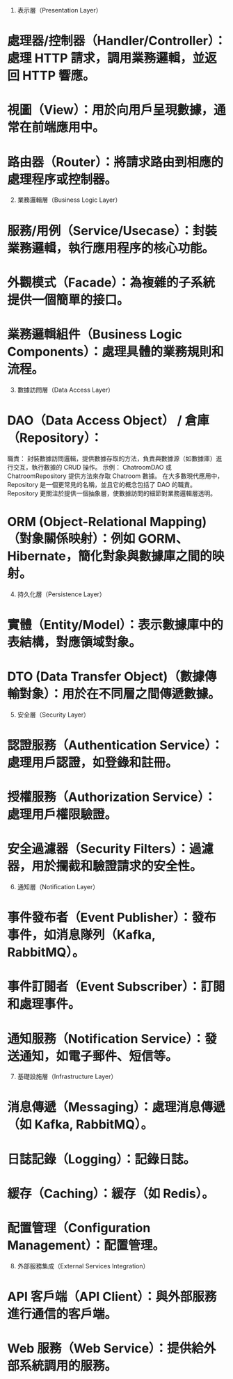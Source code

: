 1. 表示層（Presentation Layer）
# 處理器/控制器（Handler/Controller）：處理 HTTP 請求，調用業務邏輯，並返回 HTTP 響應。
# 視圖（View）：用於向用戶呈現數據，通常在前端應用中。
# 路由器（Router）：將請求路由到相應的處理程序或控制器。
2. 業務邏輯層（Business Logic Layer）
# 服務/用例（Service/Usecase）：封裝業務邏輯，執行應用程序的核心功能。
# 外觀模式（Facade）：為複雜的子系統提供一個簡單的接口。
# 業務邏輯組件（Business Logic Components）：處理具體的業務規則和流程。

3. 數據訪問層（Data Access Layer）
# DAO（Data Access Object） / 倉庫（Repository）：
職責： 封裝數據訪問邏輯，提供數據存取的方法，負責與數據源（如數據庫）進行交互，執行數據的 CRUD 操作。
示例： ChatroomDAO 或 ChatroomRepository 提供方法來存取 Chatroom 數據。
在大多數現代應用中，Repository 是一個更常見的名稱，並且它的概念包括了 DAO 的職責。Repository 更關注於提供一個抽象層，使數據訪問的細節對業務邏輯層透明。

# ORM (Object-Relational Mapping)（對象關係映射）：例如 GORM、Hibernate，簡化對象與數據庫之間的映射。

4. 持久化層（Persistence Layer）
# 實體（Entity/Model）：表示數據庫中的表結構，對應領域對象。
# DTO (Data Transfer Object)（數據傳輸對象）：用於在不同層之間傳遞數據。

5. 安全層（Security Layer）
# 認證服務（Authentication Service）：處理用戶認證，如登錄和註冊。
# 授權服務（Authorization Service）：處理用戶權限驗證。
# 安全過濾器（Security Filters）：過濾器，用於攔截和驗證請求的安全性。

6. 通知層（Notification Layer）
# 事件發布者（Event Publisher）：發布事件，如消息隊列（Kafka, RabbitMQ）。
# 事件訂閱者（Event Subscriber）：訂閱和處理事件。
# 通知服務（Notification Service）：發送通知，如電子郵件、短信等。

7. 基礎設施層（Infrastructure Layer）
# 消息傳遞（Messaging）：處理消息傳遞（如 Kafka, RabbitMQ）。
# 日誌記錄（Logging）：記錄日誌。
# 緩存（Caching）：緩存（如 Redis）。
# 配置管理（Configuration Management）：配置管理。

8. 外部服務集成（External Services Integration）
# API 客戶端（API Client）：與外部服務進行通信的客戶端。
# Web 服務（Web Service）：提供給外部系統調用的服務。